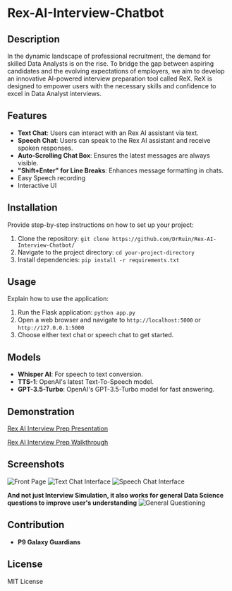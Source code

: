 # Rex-AI-Interview-Chatbot

## Description

In the dynamic landscape of professional recruitment, the demand for skilled Data Analysts is on the rise. To bridge the gap between aspiring candidates and the evolving expectations of employers, we aim to develop an innovative AI-powered interview preparation tool called ReX. ReX is designed to empower users with the necessary skills and confidence to excel in Data Analyst interviews.

## Features

- **Text Chat**: Users can interact with an Rex AI assistant via text.
- **Speech Chat**: Users can speak to the Rex AI assistant and receive spoken responses.
- **Auto-Scrolling Chat Box**: Ensures the latest messages are always visible.
- **"Shift+Enter" for Line Breaks**: Enhances message formatting in chats.
- Easy Speech recording
- Interactive UI

## Installation

Provide step-by-step instructions on how to set up your project:

1. Clone the repository: `git clone https://github.com/DrRuin/Rex-AI-Interview-Chatbot/`
2. Navigate to the project directory: `cd your-project-directory`
3. Install dependencies: `pip install -r requirements.txt`

## Usage

Explain how to use the application:

1. Run the Flask application: `python app.py`
2. Open a web browser and navigate to `http://localhost:5000` or `http://127.0.0.1:5000`
3. Choose either text chat or speech chat to get started.

## Models

- **Whisper AI**: For speech to text conversion.
- **TTS-1**: OpenAI's latest Text-To-Speech model.
- **GPT-3.5-Turbo**: OpenAI's GPT-3.5-Turbo model for fast answering.


## Demonstration

[Rex AI Interview Prep Presentation](https://www.youtube.com/watch?v=ra9E84YI1l4)

[Rex AI Interview Prep Walkthrough](https://www.youtube.com/watch?v=t6ZPUlb_a2Y)



## Screenshots

![Front Page](https://i.imgur.com/srSLalf.png)
![Text Chat Interface](https://i.imgur.com/0oF5eir.png)
![Speech Chat Interface](https://i.imgur.com/op9crEA.png)

**And not just Interview Simulation, it also works for general Data Science questions to improve user's understanding**
![General Questioning](https://i.imgur.com/Rkosl69.png)


## Contribution

- **P9 Galaxy Guardians**

## License

MIT License

